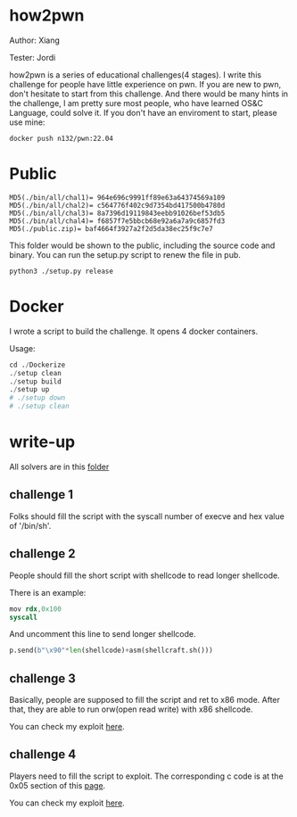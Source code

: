 # how2pwn

Author: Xiang

Tester: Jordi


how2pwn is a series of educational challenges(4 stages). I write this challenge for people have little experience on pwn. If you are new to pwn, don't hesitate to start from this challenge. And there would be many hints in the challenge, I am pretty sure most people, who have learned OS&C Language, could solve it. If you don't have an enviroment to start, please use mine: 

`docker push n132/pwn:22.04`


# Public

```
MD5(./bin/all/chal1)= 964e696c9991ff89e63a64374569a109
MD5(./bin/all/chal2)= c564776f402c9d7354bd417500b4780d
MD5(./bin/all/chal3)= 8a7396d19119843eebb91026bef53db5
MD5(./bin/all/chal4)= f6857f7e5bbcb68e92a6a7a9c6857fd3
MD5(./public.zip)= baf4664f3927a2f2d5da38ec25f9c7e7

```

This folder would be shown to the public, including the source code and binary. You can run the setup.py script to renew the file in pub.

`python3 ./setup.py release`

# Docker

I wrote a script to build the challenge. It opens 4 docker containers.


Usage:
```python
cd ./Dockerize
./setup clean
./setup build
./setup up
# ./setup down
# ./setup clean
```

# write-up

All solvers are in this [folder][1]

## challenge 1

Folks should fill the script with the syscall number of execve and hex value of '/bin/sh'.

## challenge 2

People should fill the short script with shellcode to read longer shellcode.

There is an example:
```s
mov rdx,0x100
syscall
```

And uncomment this line to send longer shellcode.

```python
p.send(b"\x90"*len(shellcode)+asm(shellcraft.sh()))
```

## challenge 3

Basically, people are supposed to fill the script and ret to x86 mode.
After that, they are able to run orw(open read write) with x86 shellcode.

You can check my exploit [here][2].

## challenge 4

Players need to fill the script to exploit.
The corresponding c code is at the 0x05 section of this [page][3].



You can check my exploit [here][4].


[1]: ./solution
[2]: ./solution/exp3.py
[3]: https://n132.github.io/2022/07/04/S2.html
[4]: ./solution/exp4.py

